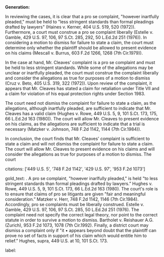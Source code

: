 **Generation:**

 <answer>

In reviewing the cases, it is clear that a pro se complaint, "however inartfully pleaded," must be held to "less stringent standards than formal pleadings drafted by lawyers" (Haines v. Kerner, 404 U.S. 519, 520 (1972)). Furthermore, a court must construe a pro se complaint liberally (Estelle v. Gamble, 429 U.S. 97, 106, 97 S.Ct. 285, 292, 50 L.Ed.2d 251 (1976)). In considering a motion to dismiss for failure to state a claim, the court must determine only whether the plaintiff should be allowed to present evidence on his claims (Mescall v. Burrus, 603 F.2d 1266, 1268 (7th Cir.1979)).

In the case at hand, Mr. Cleaves' complaint is a pro se complaint and must be held to less stringent standards. While some of the allegations may be unclear or inartfully pleaded, the court must construe the complaint liberally and consider the allegations as true for purposes of a motion to dismiss (Cruz v. Beto, 405 U.S. 319, 322 (1972)). Upon review of the complaint, it appears that Mr. Cleaves has stated a claim for retaliation under Title VII and a claim for violation of his equal protection rights under Section 1983.

The court need not dismiss the complaint for failure to state a claim, as the allegations, although inartfully pleaded, are sufficient to indicate that Mr. Cleaves has a valid claim (Hughes v. Rowe, 449 U.S. 5, 9, 101 S.Ct. 173, 175, 66 L.Ed.2d 163 (1980)). The court will allow Mr. Cleaves to present evidence on his claims, as the allegations are sufficient to indicate that a trial is necessary (Matzker v. Johnson, 748 F.2d 1142, 1144 (7th Cir.1984)).

In conclusion, the court finds that Mr. Cleaves' complaint is sufficient to state a claim and will not dismiss the complaint for failure to state a claim. The court will allow Mr. Cleaves to present evidence on his claims and will consider the allegations as true for purposes of a motion to dismiss. The court

citations: ['449 U.S. 5', '748 F.2d 1142', '429 U.S. 97', '953 F.2d 1073']

gold_text: . A pro se complaint, "however inarlfully pleaded," is held "to less stringent standards than formal pleadings drafted by lawyers.” Hughes v. Rowe, 449 U.S. 5, 9, 101 S.Ct. 173, 66 L.Ed.2d 163 (1980). The court's role is to ensure that claims of pro se litigants are given "fair and meaningful consideration.” Matzker v. Herr, 748 F.2d 1142, 1146 (7th Cir.1984). Accordingly, pro se complaints must be liberally construed. Estelle v. Gamble, 429 U.S. 97, 106, 97 S.Ct. 285, 50 L.Ed.2d 251 (1976). The complaint need not specify the correct legal theory, nor point to the correct statute in order to survive a motion to dismiss. Bartholet v. Reishauer A.G. (Zurich), 953 F.2d 1073, 1078 (7th Cir.1992). Finally, a district court may dismiss a complaint only if "it • appears beyond doubt that the plaintiff can prove no set of facts in support of his claim which would entitle him to relief.” Hughes, supra, 449 U.S. at 10, 101 S.Ct. 173.

label: 
